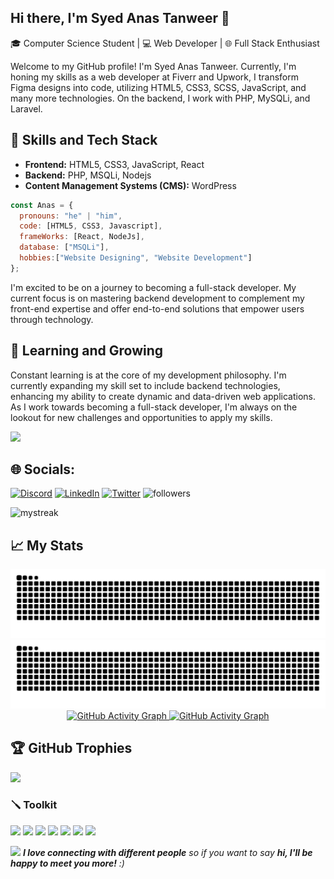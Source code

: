 ## Hi there, I'm Syed Anas Tanweer 👋

🎓 Computer Science Student | 💻 Web Developer | 🌐 Full Stack Enthusiast

Welcome to my GitHub profile! I'm Syed Anas Tanweer. Currently, I'm honing my skills as a web developer at Fiverr and Upwork,
I transform Figma designs into code, utilizing HTML5, CSS3, SCSS, JavaScript, and many more technologies. On the backend, I work with PHP, MySQLi, and Laravel.

## 🚀 Skills and Tech Stack

- **Frontend:** HTML5, CSS3, JavaScript, React
- **Backend:** PHP, MSQLi, Nodejs
- **Content Management Systems (CMS):** WordPress

```javascript
const Anas = {
  pronouns: "he" | "him",
  code: [HTML5, CSS3, Javascript],
  frameWorks: [React, NodeJs],
  database: ["MSQLi"],
  hobbies:["Website Designing", "Website Development"]
};
```

I'm excited to be on a journey to becoming a full-stack developer. My current focus is on mastering backend development to complement my front-end expertise and offer end-to-end solutions that empower users through technology.

## 🌱 Learning and Growing

Constant learning is at the core of my development philosophy. I'm currently expanding my skill set to include backend technologies, enhancing my ability to create dynamic and data-driven web applications. As I work towards becoming a full-stack developer, I'm always on the lookout for new challenges and opportunities to apply my skills.

[![](https://visitcount.itsvg.in/api?id=syedanastanweer&label=Profile%20Views&color=0&icon=5&pretty=true)](https://visitcount.itsvg.in)

## 🌐 Socials:
[![Discord](https://img.shields.io/badge/Discord-%237289DA.svg?logo=discord&logoColor=white)](https://discord.gg/JyPU2Rf6) [![LinkedIn](https://img.shields.io/badge/LinkedIn-%230077B5.svg?logo=linkedin&logoColor=white)](https://linkedin.com/in/syedanastanweer) [![Twitter](https://img.shields.io/badge/Twitter-%231DA1F2.svg?logo=Twitter&logoColor=white)](https://twitter.com/syedanastanweer) <img alt="followers" src="https://img.shields.io/github/followers/syedanastanweer?label=Followers&style=social">

<img src="https://github-readme-streak-stats.herokuapp.com/?user=syedanastanweer&theme=tokyonight" alt="mystreak"/>

## 📈 My Stats

<div align="center">
    <!-- Contribution Heatmap with Snake Animation -->
    <img src="https://github.com/cheehwatang/cheehwatang/blob/output/ocean.svg?color_snake=#15F8EB&color_dots=#bfd6f6,#8dbdff,#64a1f4,#4b91f1,#3c7dd9#gh-dark-mode-only" alt="Snake animation">
    <img src="https://github.com/cheehwatang/cheehwatang/blob/output/github-snake.svg?color_snake=#00FC58#gh-light-mode-only" alt="Snake animation">
    <!-- Github Activity Graph -->
    <a href="#gh-dark-mode-only">
        <img src="https://github-readme-activity-graph.vercel.app/graph?username=syedanastanweer&theme=github-dark&point=00000000&radius=16#gh-dark-mode-only" alt="GitHub Activity Graph">
    </a>
    <a href="#gh-light-mode-only">
        <img src="https://github-readme-activity-graph.vercel.app/graph?username=syedanastanweer&theme=github-light&point=00000000&radius=16#gh-light-mode-only" alt="GitHub Activity Graph">
    </a>
</div>


## 🏆 GitHub Trophies
![](https://github-profile-trophy.vercel.app/?username=syedanastanweer)

### 🪛 Toolkit
<img src="https://img.shields.io/badge/HTML5-E34F26?style=for-the-badge&logo=html5&logoColor=white"> <img src="https://img.shields.io/badge/CSS3-1572B6?style=for-the-badge&logo=css3&logoColor=white"> <img src="https://img.shields.io/badge/Bootstrap-563D7C?style=for-the-badge&logo=bootstrap&logoColor=white"> <img src="https://img.shields.io/badge/JavaScript-F7DF1E?style=for-the-badge&logo=JavaScript&logoColor=white"> <img src="https://img.shields.io/badge/React-20232A?style=for-the-badge&logo=react&logoColor=61DAFB"> <img src="https://img.shields.io/badge/Node.js-43853D?style=for-the-badge&logo=node.js&logoColor=white "> <img src="https://img.shields.io/badge/npm-CB3837?style=for-the-badge&logo=npm&logoColor=white">
  
<img src="https://media.giphy.com/media/LnQjpWaON8nhr21vNW/giphy.gif" width="60"> <em><b>I love connecting with different people</b> so if you want to say <b>hi, I'll be happy to meet you more!</b> :)</em>
